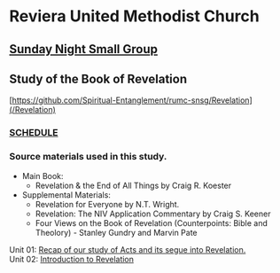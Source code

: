 # Reviera United Methodist Church
## [Sunday Night Small Group](https://github.com/Spiritual-Entanglement/rumc-snsg/)

## Study of the Book of Revelation
[https://github.com/Spiritual-Entanglement/rumc-snsg/Revelation](/Revelation)

### [SCHEDULE](/00-Schedule.md)

### Source materials used in this study.

- Main Book:
  - Revelation & the End of All Things by Craig R. Koester
- Supplemental Materials:
  - Revelation for Everyone by N.T. Wright.
  - Revelation: The NIV Application Commentary by Craig S. Keener
  - Four Views on the Book of Revelation (Counterpoints: Bible and Theolory) - Stanley Gundry and Marvin Pate

Unit 01: [Recap of our study of Acts and its segue into Revelation.](/Revelation/01-ActsRecap-Seque2Revelation.md)
<br />
Unit 02: [Introduction to Revelation](/Revelation/02-Rev-Introduction.md)
